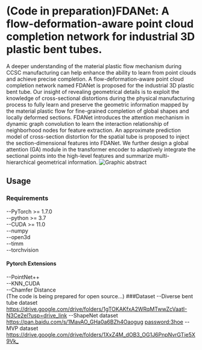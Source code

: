 # (Code in preparation)FDANet: A flow-deformation-aware point cloud completion network for industrial 3D plastic bent tubes.
A deeper understanding of the material plastic flow mechanism during CCSC manufacturing can help enhance the ability to learn from point clouds and achieve precise completion. A flow-deformation-aware point cloud completion network named FDANet is proposed for the industrial 3D plastic bent tube. Our insight of revealing geometrical details is to exploit the knowledge of cross-sectional distortions during the physical manufacturing process to fully learn and preserve the geometric information mapped by the material plastic flow for fine-grained completion of global shapes and locally deformed sections. FDANet introduces the attention mechanism in dynamic graph convolution to learn the interaction relationship of neighborhood nodes for feature extraction. An approximate prediction model of cross-section distortion for the spatial tube is proposed to inject the section-dimensional features into FDANet. We further design a global attention (GA) module in the transformer encoder to adaptively integrate the sectional points into the high-level features and summarize multi-hierarchical geometrical information.
![Graphic abstract](https://github.com/wangle0816/FDANet/assets/74782237/10fe5b6c-171e-4bd6-8302-1ef4969b1ee8)

## Usage
### Requirements
--PyTorch >= 1.7.0\
--python >= 3.7\
--CUDA >= 11.0\
--numpy\
--open3d\
--timm\
--torchvision
#### Pytorch Extensions
--PointNet++\
--KNN_CUDA\
--Chamfer Distance\
(The code is being prepared for open source...)
###Dataset
--Diverse bent tube dataset <https://drive.google.com/drive/folders/1gTOKAKfxA2WRqMTwwZcVaatI-N3Ce2el?usp=drive_link>
--ShapeNet dataset <https://pan.baidu.com/s/1MavAO_GHa0a6BZh4Oaogug> <password:3hoe>
--MVP dataset <https://drive.google.com/drive/folders/1XxZ4M_dOB3_OG1J6PnpNvrGTie5X9Vk_>
